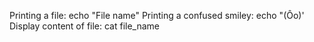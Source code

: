Printing a file: echo "File name"
Printing a confused smiley: echo "(Ôo)'
Display content of file: cat file_name
